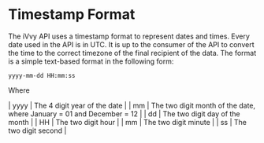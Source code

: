 # Timestamp Format

The iVvy API uses a timestamp format to represent dates and times. Every date used in the API is in UTC. It is up to the consumer of the API to convert the time to the correct timezone of the final recipient of the data. The format is a simple text-based format in the following form:

`yyyy-mm-dd HH:mm:ss`

Where 

| yyyy | The 4 digit year of the date |
| mm | The two digit month of the date, where January = 01 and December = 12 |
| dd | The two digit day of the month |
| HH | The two digit hour |
| mm | The two digit minute |
| ss | The two digit second |

